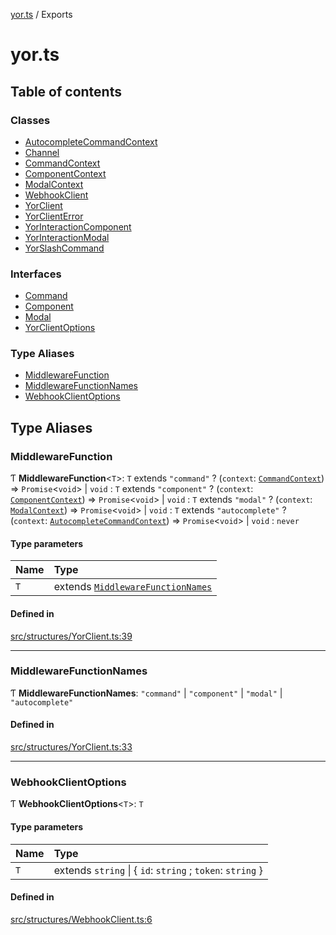 [yor.ts](README.md) / Exports

# yor.ts

## Table of contents

### Classes

- [AutocompleteCommandContext](classes/AutocompleteCommandContext.md)
- [Channel](classes/Channel.md)
- [CommandContext](classes/CommandContext.md)
- [ComponentContext](classes/ComponentContext.md)
- [ModalContext](classes/ModalContext.md)
- [WebhookClient](classes/WebhookClient.md)
- [YorClient](classes/YorClient.md)
- [YorClientError](classes/YorClientError.md)
- [YorInteractionComponent](classes/YorInteractionComponent.md)
- [YorInteractionModal](classes/YorInteractionModal.md)
- [YorSlashCommand](classes/YorSlashCommand.md)

### Interfaces

- [Command](interfaces/Command.md)
- [Component](interfaces/Component.md)
- [Modal](interfaces/Modal.md)
- [YorClientOptions](interfaces/YorClientOptions.md)

### Type Aliases

- [MiddlewareFunction](modules.md#middlewarefunction)
- [MiddlewareFunctionNames](modules.md#middlewarefunctionnames)
- [WebhookClientOptions](modules.md#webhookclientoptions)

## Type Aliases

### MiddlewareFunction

Ƭ **MiddlewareFunction**\<`T`\>: `T` extends ``"command"`` ? (`context`: [`CommandContext`](classes/CommandContext.md)) => `Promise`\<`void`\> \| `void` : `T` extends ``"component"`` ? (`context`: [`ComponentContext`](classes/ComponentContext.md)) => `Promise`\<`void`\> \| `void` : `T` extends ``"modal"`` ? (`context`: [`ModalContext`](classes/ModalContext.md)) => `Promise`\<`void`\> \| `void` : `T` extends ``"autocomplete"`` ? (`context`: [`AutocompleteCommandContext`](classes/AutocompleteCommandContext.md)) => `Promise`\<`void`\> \| `void` : `never`

#### Type parameters

| Name | Type |
| :------ | :------ |
| `T` | extends [`MiddlewareFunctionNames`](modules.md#middlewarefunctionnames) |

#### Defined in

[src/structures/YorClient.ts:39](https://github.com/OreOreki/yor.ts/blob/dd9125a/src/structures/YorClient.ts#L39)

___

### MiddlewareFunctionNames

Ƭ **MiddlewareFunctionNames**: ``"command"`` \| ``"component"`` \| ``"modal"`` \| ``"autocomplete"``

#### Defined in

[src/structures/YorClient.ts:33](https://github.com/OreOreki/yor.ts/blob/dd9125a/src/structures/YorClient.ts#L33)

___

### WebhookClientOptions

Ƭ **WebhookClientOptions**\<`T`\>: `T`

#### Type parameters

| Name | Type |
| :------ | :------ |
| `T` | extends `string` \| \{ `id`: `string` ; `token`: `string`  } |

#### Defined in

[src/structures/WebhookClient.ts:6](https://github.com/OreOreki/yor.ts/blob/dd9125a/src/structures/WebhookClient.ts#L6)
